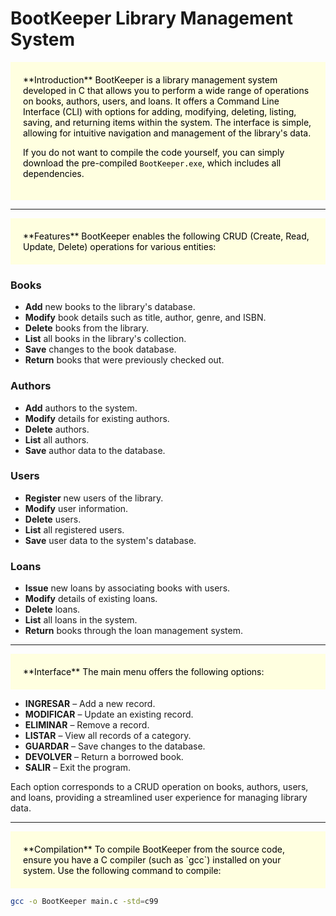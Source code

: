 # BootKeeper Library Management System

<div style="background:#FFFFE0;padding:20px;color:#000000;margin-top:10px;">
**Introduction**  
BootKeeper is a library management system developed in C that allows you to perform a wide range of operations on books, authors, users, and loans. It offers a Command Line Interface (CLI) with options for adding, modifying, deleting, listing, saving, and returning items within the system. The interface is simple, allowing for intuitive navigation and management of the library's data.

If you do not want to compile the code yourself, you can simply download the pre-compiled `BootKeeper.exe`, which includes all dependencies.

</div>

---

<div style="background:#FFFFE0;padding:20px;color:#000000;margin-top:10px;">
**Features**  
BootKeeper enables the following CRUD (Create, Read, Update, Delete) operations for various entities:
</div>

### Books

- **Add** new books to the library's database.
- **Modify** book details such as title, author, genre, and ISBN.
- **Delete** books from the library.
- **List** all books in the library's collection.
- **Save** changes to the book database.
- **Return** books that were previously checked out.

### Authors

- **Add** authors to the system.
- **Modify** details for existing authors.
- **Delete** authors.
- **List** all authors.
- **Save** author data to the database.

### Users

- **Register** new users of the library.
- **Modify** user information.
- **Delete** users.
- **List** all registered users.
- **Save** user data to the system's database.

### Loans

- **Issue** new loans by associating books with users.
- **Modify** details of existing loans.
- **Delete** loans.
- **List** all loans in the system.
- **Return** books through the loan management system.

---

<div style="background:#FFFFE0;padding:20px;color:#000000;margin-top:10px;">
**Interface**  
The main menu offers the following options:
</div>

- **INGRESAR** – Add a new record.
- **MODIFICAR** – Update an existing record.
- **ELIMINAR** – Remove a record.
- **LISTAR** – View all records of a category.
- **GUARDAR** – Save changes to the database.
- **DEVOLVER** – Return a borrowed book.
- **SALIR** – Exit the program.

Each option corresponds to a CRUD operation on books, authors, users, and loans, providing a streamlined user experience for managing library data.

---

<div style="background:#FFFFE0;padding:20px;color:#000000;margin-top:10px;">
**Compilation**  
To compile BootKeeper from the source code, ensure you have a C compiler (such as `gcc`) installed on your system. Use the following command to compile:
</div>

```bash
gcc -o BootKeeper main.c -std=c99
```
